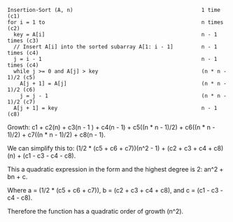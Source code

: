 	Insertion-Sort (A, n)                                         1 time (c1)		                                 
	for i = 1 to                                                  n times (c2)	                                                       
	  key = A[i]                                                  n - 1 times (c3) 
	  // Insert A[i] into the sorted subarray A[1: i - 1]         n - 1 times (c4)	 
	  j = i - 1                                                   n - 1 times (c4)	 
	  while j >= 0 and A[j] > key                                 (n * n - 1)/2 (c5)			  
	    A[j + 1] = A[j]                                           (n * n - 1)/2 (c6)	   
	    j = j - 1                                                 (n * n - 1)/2 (c7)	  
	  A[j + 1] = key                                              n - 1 (c8)	  

Growth: c1 + c2(n) + c3(n - 1 ) + c4(n - 1) + c5((n * n - 1)/2) + c6((n * n - 1)/2) + c7((n * n - 1)/2) + c8(n - 1).										
		   
We can simplify this to: (1/2 * (c5 + c6 + c7))(n^2 - 1) + (c2 + c3 + c4 + c8)(n) + (c1 - c3 - c4 - c8).	

This a quadratic expression in the form and the highest degree is 2: an^2 + bn + c.

Where a = (1/2 * (c5 + c6 + c7)),   	      b = (c2 + c3 + c4 + c8),        and c = (c1 - c3 - c4 - c8).

Therefore the function has a quadratic order of growth (n^2).
       
